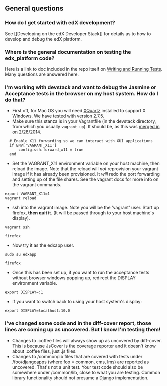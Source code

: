 ## General questions
### How do I get started with edX development?

See [[Developing on the edX Developer Stack]] for details as to how to develop and debug the edX platform.

### Where is the general documentation on testing the edx_platform code?
Here is a link to doc included in the repo itself on [Writing and Running Tests](https://github.com/edx/edx-platform/blob/master/docs/en_us/internal/testing.md). Many questions are answered here.

### I'm working with devstack and want to debug the Jasmine or Acceptance tests in the browser on my host system. How do I do that?

* First off, for Mac OS you will need [XQuartz](http://xquartz.macosforge.org/) installed to support X Windows. We have tested with version 2.7.5.
* Make sure this stanza is in your Vagrantfile (in the devstack directory, from which you usually `vagrant up`). It should be, as this was [merged in on 2/28/2014](https://github.com/edx/configuration/commits/master/vagrant/release/devstack/Vagrantfile).
```
  # Enable X11 forwarding so we can interact with GUI applications
  if ENV['VAGRANT_X11']
      config.ssh.forward_x11 = true
  end
```
* Set the VAGRANT_X11 environment variable on your host machine, then reload the image. Note that the reload will *not* reprovision your vagrant image if it has already been provisioned. It *will* redo the port forwarding and setting up of the file shares. See the vagrant docs for more info on the vagrant commands.
```
export VAGRANT_X11=1
vagrant reload
```
* ssh into the vagrant image. Note you will be the 'vagrant' user. Start up firefox, **then quit it**. (It will be passed through to your host machine's display).
```
vagrant ssh

firefox
```
* Now try it as the edxapp user.
```
sudo su edxapp

firefox
```

* Once this has been set up, if you want to run the acceptance tests without browser windows popping up, redirect the DISPLAY environment variable.
```
export DISPLAY=:1
```

* If you want to switch back to using your host system's display:
```
export DISPLAY=localhost:10.0
```

### I've changed some code and in the diff-cover report, those lines are coming up as uncovered. But I know I'm testing them!
* Changes to .coffee files will always show up as uncovered by diff-cover. This is because JsCover is the coverage reporter and it doesn't know about .coffee files, just .js files.
* Changes to /common/lib files that are covered with tests under /foo/djangoapps (where foo = common, cms, lms) are reported as uncovered. That's not a unit test. Your test code should also be somewhere under /common/lib, close to what you are testing. Common library functionality should not presume a Django implementation.